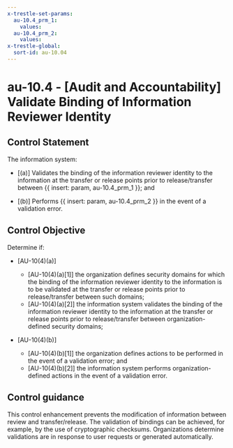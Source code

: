 ```yaml
---
x-trestle-set-params:
  au-10.4_prm_1:
    values:
  au-10.4_prm_2:
    values:
x-trestle-global:
  sort-id: au-10.04
---
```


# au-10.4 - \[Audit and Accountability\] Validate Binding of Information Reviewer Identity

## Control Statement

The information system:

- \[(a)\] Validates the binding of the information reviewer identity to the information at the transfer or release points prior to release/transfer between {{ insert: param, au-10.4_prm_1 }}; and

- \[(b)\] Performs {{ insert: param, au-10.4_prm_2 }} in the event of a validation error.

## Control Objective

Determine if:

- \[AU-10(4)(a)\]

  - \[AU-10(4)(a)[1]\] the organization defines security domains for which the binding of the information reviewer identity to the information is to be validated at the transfer or release points prior to release/transfer between such domains;
  - \[AU-10(4)(a)[2]\] the information system validates the binding of the information reviewer identity to the information at the transfer or release points prior to release/transfer between organization-defined security domains;

- \[AU-10(4)(b)\]

  - \[AU-10(4)(b)[1]\] the organization defines actions to be performed in the event of a validation error; and
  - \[AU-10(4)(b)[2]\] the information system performs organization-defined actions in the event of a validation error.

## Control guidance

This control enhancement prevents the modification of information between review and transfer/release. The validation of bindings can be achieved, for example, by the use of cryptographic checksums. Organizations determine validations are in response to user requests or generated automatically.
